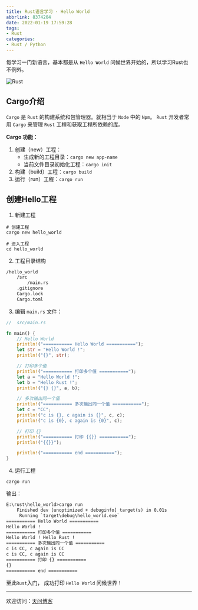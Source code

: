 ```yaml
---
title: Rust语言学习 · Hello World
abbrlink: 8374204
date: 2022-01-19 17:59:28
tags:
- Rust
categories:
- Rust / Python
---
```


每学习一门新语言，基本都是从 `Hello World` 问候世界开始的，所以学习Rust也不例外。

![Rust](https://tiven.cn/static/img/img-rust-02-K7NN1qtVA_XEn01hb5GiH.jpg)

[//]: # (<!-- more -->)

## Cargo介绍

`Cargo` 是 `Rust` 的构建系统和包管理器。就相当于 `Node` 中的 `Npm`。 `Rust` 开发者常用 `Cargo` 来管理 `Rust` 工程和获取工程所依赖的库。

**Cargo 功能：**

1. 创建（new）工程：
   * 生成新的工程目录：`cargo new app-name`
   * 当前文件目录初始化工程：`cargo init` 
2. 构建（build）工程：`cargo build`
3. 运行（run）工程：`cargo run`

## 创建Hello工程

1. 新建工程

```shell
# 创建工程
cargo new hello_world

# 进入工程
cd hello_world
```

2. 工程目录结构

```txt
/hello_world
    /src
        /main.rs
    .gitignore
    Cargo.lock
    Cargo.toml
```

3. 编辑 `main.rs` 文件：

```rust
//  src/main.rs

fn main() {
    // Hello World
    println!("=========== Hello World ===========");
    let str = "Hello World !";
    println!("{}", str);

    // 打印多个值
    println!("=========== 打印多个值 ===========");
    let a = "Hello World !";
    let b = "Hello Rust !";
    println!("{} {}", a, b);

    // 多次输出同一个值
    println!("=========== 多次输出同一个值 ===========");
    let c = "CC";
    println!("c is {}, c again is {}", c, c);
    println!("c is {0}, c again is {0}", c);

    // 打印 {}
    println!("=========== 打印 {{}} ===========");
    println!("{{}}");

    println!("=========== end ===========");
}
```

4. 运行工程

```shell
cargo run 
```

输出：

```txt
E:\rust\hello_world>cargo run
    Finished dev [unoptimized + debuginfo] target(s) in 0.01s
     Running `target\debug\hello_world.exe`
=========== Hello World ===========
Hello World !
=========== 打印多个值 ===========
Hello World ! Hello Rust !
=========== 多次输出同一个值 ===========
c is CC, c again is CC
c is CC, c again is CC
=========== 打印 {} ===========
{}
=========== end ===========

```

至此`Rust`入门， 成功打印 `Hello World` 问候世界！

---

欢迎访问：[天问博客](https://tiven.cn/p/8374204/ "天問博客")
